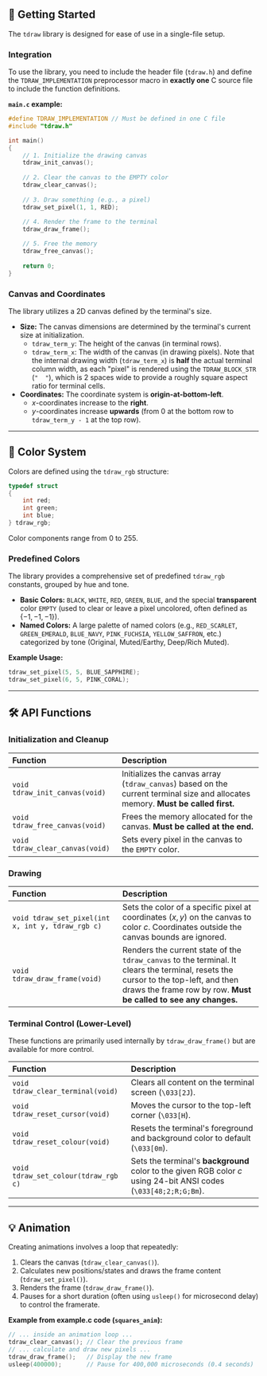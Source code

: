 ## 🚀 Getting Started

The `tdraw` library is designed for ease of use in a single-file setup.

### Integration

To use the library, you need to include the header file (`tdraw.h`) and define the `TDRAW_IMPLEMENTATION` preprocessor macro in **exactly one** C source file to include the function definitions.

**`main.c` example:**

```c
#define TDRAW_IMPLEMENTATION // Must be defined in one C file
#include "tdraw.h"

int main()
{
    // 1. Initialize the drawing canvas
    tdraw_init_canvas(); 
    
    // 2. Clear the canvas to the EMPTY color
    tdraw_clear_canvas();
    
    // 3. Draw something (e.g., a pixel)
    tdraw_set_pixel(1, 1, RED); 
    
    // 4. Render the frame to the terminal
    tdraw_draw_frame(); 

    // 5. Free the memory
    tdraw_free_canvas();
    
    return 0;
}
```

### Canvas and Coordinates

The library utilizes a 2D canvas defined by the terminal's size.

  * **Size:** The canvas dimensions are determined by the terminal's current size at initialization.
      * `tdraw_term_y`: The height of the canvas (in terminal rows).
      * `tdraw_term_x`: The width of the canvas (in drawing pixels). Note that the internal drawing width (`tdraw_term_x`) is **half** the actual terminal column width, as each "pixel" is rendered using the `TDRAW_BLOCK_STR` (`"  "`), which is 2 spaces wide to provide a roughly square aspect ratio for terminal cells.
  * **Coordinates:** The coordinate system is **origin-at-bottom-left**.
      * $x$-coordinates increase to the **right**.
      * $y$-coordinates increase **upwards** (from $0$ at the bottom row to `tdraw_term_y - 1` at the top row).

-----

## 🎨 Color System

Colors are defined using the `tdraw_rgb` structure:

```c
typedef struct
{
    int red;
    int green;
    int blue;
} tdraw_rgb;
```

Color components range from $0$ to $255$.

### Predefined Colors

The library provides a comprehensive set of predefined `tdraw_rgb` constants, grouped by hue and tone.

  * **Basic Colors:** `BLACK`, `WHITE`, `RED`, `GREEN`, `BLUE`, and the special **transparent** color `EMPTY` (used to clear or leave a pixel uncolored, often defined as $\{-1, -1, -1\}$).
  * **Named Colors:** A large palette of named colors (e.g., `RED_SCARLET`, `GREEN_EMERALD`, `BLUE_NAVY`, `PINK_FUCHSIA`, `YELLOW_SAFFRON`, etc.) categorized by tone (Original, Muted/Earthy, Deep/Rich Muted).

**Example Usage:**

```c
tdraw_set_pixel(5, 5, BLUE_SAPPHIRE);
tdraw_set_pixel(6, 5, PINK_CORAL);
```

-----

## 🛠️ API Functions

### Initialization and Cleanup

| Function | Description |
| :--- | :--- |
| `void tdraw_init_canvas(void)` | Initializes the canvas array (`tdraw_canvas`) based on the current terminal size and allocates memory. **Must be called first.** |
| `void tdraw_free_canvas(void)` | Frees the memory allocated for the canvas. **Must be called at the end.** |
| `void tdraw_clear_canvas(void)` | Sets every pixel in the canvas to the `EMPTY` color. |

### Drawing

| Function | Description |
| :--- | :--- |
| `void tdraw_set_pixel(int x, int y, tdraw_rgb c)` | Sets the color of a specific pixel at coordinates $(x, y)$ on the canvas to color $c$. Coordinates outside the canvas bounds are ignored. |
| `void tdraw_draw_frame(void)` | Renders the current state of the `tdraw_canvas` to the terminal. It clears the terminal, resets the cursor to the top-left, and then draws the frame row by row. **Must be called to see any changes.** |

### Terminal Control (Lower-Level)

These functions are primarily used internally by `tdraw_draw_frame()` but are available for more control.

| Function | Description |
| :--- | :--- |
| `void tdraw_clear_terminal(void)` | Clears all content on the terminal screen (`\033[2J`). |
| `void tdraw_reset_cursor(void)` | Moves the cursor to the top-left corner (`\033[H`). |
| `void tdraw_reset_colour(void)` | Resets the terminal's foreground and background color to default (`\033[0m`). |
| `void tdraw_set_colour(tdraw_rgb c)` | Sets the terminal's **background** color to the given RGB color $c$ using 24-bit ANSI codes (`\033[48;2;R;G;Bm`). |

-----

## 💡 Animation

Creating animations involves a loop that repeatedly:

1.  Clears the canvas (`tdraw_clear_canvas()`).
2.  Calculates new positions/states and draws the frame content (`tdraw_set_pixel()`).
3.  Renders the frame (`tdraw_draw_frame()`).
4.  Pauses for a short duration (often using `usleep()` for microsecond delay) to control the framerate.

**Example from example.c code (`squares_anim`):**

```c
// ... inside an animation loop ...
tdraw_clear_canvas(); // Clear the previous frame
// ... calculate and draw new pixels ...
tdraw_draw_frame();   // Display the new frame
usleep(400000);       // Pause for 400,000 microseconds (0.4 seconds)
```
